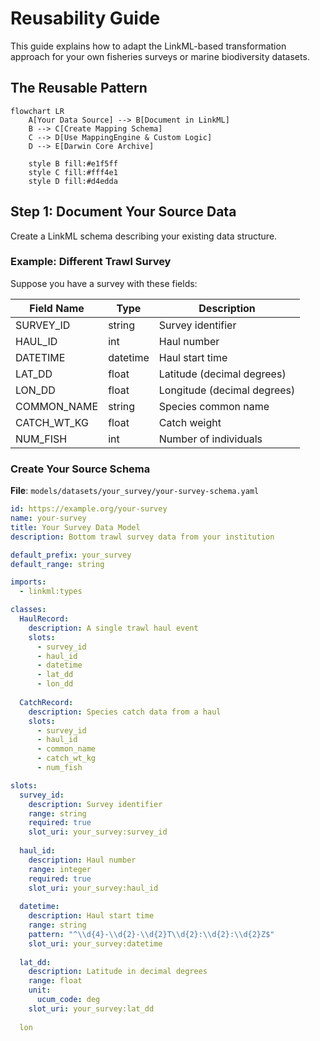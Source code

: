 # Reusability Guide

This guide explains how to adapt the LinkML-based transformation approach for your own fisheries surveys or marine biodiversity datasets.

## The Reusable Pattern

```mermaid
flowchart LR
    A[Your Data Source] --> B[Document in LinkML]
    B --> C[Create Mapping Schema]
    C --> D[Use MappingEngine & Custom Logic]
    D --> E[Darwin Core Archive]
    
    style B fill:#e1f5ff
    style C fill:#fff4e1
    style D fill:#d4edda
```

## Step 1: Document Your Source Data

Create a LinkML schema describing your existing data structure.

### Example: Different Trawl Survey

Suppose you have a survey with these fields:

| Field Name | Type | Description |
|------------|------|-------------|
| SURVEY_ID | string | Survey identifier |
| HAUL_ID | int | Haul number |
| DATETIME | datetime | Haul start time |
| LAT_DD | float | Latitude (decimal degrees) |
| LON_DD | float | Longitude (decimal degrees) |
| COMMON_NAME | string | Species common name |
| CATCH_WT_KG | float | Catch weight |
| NUM_FISH | int | Number of individuals |

### Create Your Source Schema

**File**: `models/datasets/your_survey/your-survey-schema.yaml`

```yaml
id: https://example.org/your-survey
name: your-survey
title: Your Survey Data Model
description: Bottom trawl survey data from your institution

default_prefix: your_survey
default_range: string

imports:
  - linkml:types

classes:
  HaulRecord:
    description: A single trawl haul event
    slots:
      - survey_id
      - haul_id
      - datetime
      - lat_dd
      - lon_dd
      
  CatchRecord:
    description: Species catch data from a haul
    slots:
      - survey_id
      - haul_id
      - common_name
      - catch_wt_kg
      - num_fish

slots:
  survey_id:
    description: Survey identifier
    range: string
    required: true
    slot_uri: your_survey:survey_id
  
  haul_id:
    description: Haul number
    range: integer
    required: true
    slot_uri: your_survey:haul_id
  
  datetime:
    description: Haul start time
    range: string
    pattern: "^\\d{4}-\\d{2}-\\d{2}T\\d{2}:\\d{2}:\\d{2}Z$"
    slot_uri: your_survey:datetime
  
  lat_dd:
    description: Latitude in decimal degrees
    range: float
    unit:
      ucum_code: deg
    slot_uri: your_survey:lat_dd
  
  lon